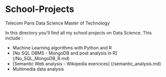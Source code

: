 # School-Projects
Telecom Paris Data Science Master of Technology

In this directory you'll find all my school projects on Data Science. This include :
- Machine Learning algorithms with Python and R
- [No SQL DBMS - MongoDB and post analysis in R] (/No_SQL_MongoDB_R.md) 
- [Semantic Web analysis - Wikipedia exercices] (/semantic_analysis.md) 
- Multimedia data analysis
